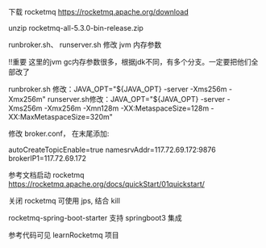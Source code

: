 下载 rocketmq https://rocketmq.apache.org/download

unzip rocketmq-all-5.3.0-bin-release.zip

runbroker.sh、 runserver.sh 修改 jvm 内存参数


!!重要
这里的jvm gc内存参数很多，根据jdk不同，有多个分支。一定要把他们全部改了

runbroker.sh 修改：JAVA_OPT="${JAVA_OPT} -server -Xms256m -Xmx256m"
runserver.sh修改：JAVA_OPT="${JAVA_OPT} -server -Xms256m -Xmx256m -Xmn128m -XX:MetaspaceSize=128m -XX:MaxMetaspaceSize=320m"

修改 broker.conf， 在末尾添加:

autoCreateTopicEnable=true
namesrvAddr=117.72.69.172:9876
brokerIP1=117.72.69.172

参考文档启动 rocketmq https://rocketmq.apache.org/docs/quickStart/01quickstart/

关闭 rocketmq 可使用 jps, 结合 kill

rocketmq-spring-boot-starter 支持 springboot3 集成

参考代码可见 learnRocketmq 项目
